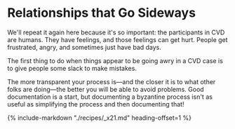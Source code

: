 # Relationships that Go Sideways

We'll repeat it again here because it's so important: the participants
in CVD are humans. They have feelings, and those feelings can get hurt.
People get frustrated, angry, and sometimes just have bad days.

The first thing to do when things appear to be going awry in a CVD case
is to give people some slack to make mistakes.

The more transparent your process is&mdash;and the closer it is to what
other folks are doing&mdash;the better you will be able to avoid problems.
Good documentation is a start, but documenting a byzantine process
isn't as useful as simplifying the process and then documenting that!

{% include-markdown "./recipes/_x21.md" heading-offset=1 %}
